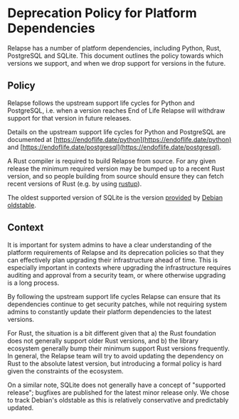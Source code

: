 Deprecation Policy for Platform Dependencies
============================================

Relapse has a number of platform dependencies, including Python, Rust, 
PostgreSQL and SQLite. This document outlines the policy towards which versions 
we support, and when we drop support for versions in the future.


Policy
------

Relapse follows the upstream support life cycles for Python and PostgreSQL,
i.e. when a version reaches End of Life Relapse will withdraw support for that
version in future releases.

Details on the upstream support life cycles for Python and PostgreSQL are
documented at [https://endoflife.date/python](https://endoflife.date/python) and
[https://endoflife.date/postgresql](https://endoflife.date/postgresql).

A Rust compiler is required to build Relapse from source. For any given release
the minimum required version may be bumped up to a recent Rust version, and so
people building from source should ensure they can fetch recent versions of Rust
(e.g. by using [rustup](https://rustup.rs/)).

The oldest supported version of SQLite is the version
[provided](https://packages.debian.org/bullseye/libsqlite3-0) by
[Debian oldstable](https://wiki.debian.org/DebianOldStable).

Context
-------

It is important for system admins to have a clear understanding of the platform
requirements of Relapse and its deprecation policies so that they can
effectively plan upgrading their infrastructure ahead of time. This is
especially important in contexts where upgrading the infrastructure requires
auditing and approval from a security team, or where otherwise upgrading is a
long process.

By following the upstream support life cycles Relapse can ensure that its
dependencies continue to get security patches, while not requiring system admins
to constantly update their platform dependencies to the latest versions.

For Rust, the situation is a bit different given that a) the Rust foundation
does not generally support older Rust versions, and b) the library ecosystem
generally bump their minimum support Rust versions frequently. In general, the
Relapse team will try to avoid updating the dependency on Rust to the absolute
latest version, but introducing a formal policy is hard given the constraints of
the ecosystem.

On a similar note, SQLite does not generally have a concept of "supported 
release"; bugfixes are published for the latest minor release only. We chose to
track Debian's oldstable as this is relatively conservative and predictably updated.
